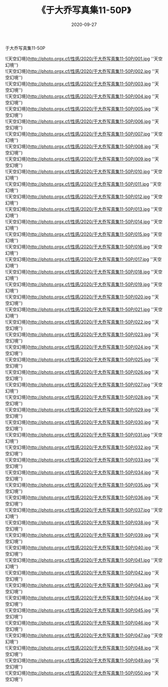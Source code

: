 ﻿---
layout: post
title: 《于大乔写真集11-50P》
date: 2020-09-27
img: http://photo.orgx.cf/性感/2020/于大乔写真集11-50P/000.jpg
tags: [美女,性感,泳衣]
---

于大乔写真集11-50P



![天空幻境](http://photo.orgx.cf/性感/2020/于大乔写真集11-50P/001.jpg ''天空幻境'')<br>
![天空幻境](http://photo.orgx.cf/性感/2020/于大乔写真集11-50P/002.jpg ''天空幻境'')<br>
![天空幻境](http://photo.orgx.cf/性感/2020/于大乔写真集11-50P/003.jpg ''天空幻境'')<br>
![天空幻境](http://photo.orgx.cf/性感/2020/于大乔写真集11-50P/004.jpg ''天空幻境'')<br>
![天空幻境](http://photo.orgx.cf/性感/2020/于大乔写真集11-50P/005.jpg ''天空幻境'')<br>
![天空幻境](http://photo.orgx.cf/性感/2020/于大乔写真集11-50P/006.jpg ''天空幻境'')<br>
![天空幻境](http://photo.orgx.cf/性感/2020/于大乔写真集11-50P/007.jpg ''天空幻境'')<br>
![天空幻境](http://photo.orgx.cf/性感/2020/于大乔写真集11-50P/008.jpg ''天空幻境'')<br>
![天空幻境](http://photo.orgx.cf/性感/2020/于大乔写真集11-50P/009.jpg ''天空幻境'')<br>
![天空幻境](http://photo.orgx.cf/性感/2020/于大乔写真集11-50P/010.jpg ''天空幻境'')<br>
![天空幻境](http://photo.orgx.cf/性感/2020/于大乔写真集11-50P/011.jpg ''天空幻境'')<br>
![天空幻境](http://photo.orgx.cf/性感/2020/于大乔写真集11-50P/012.jpg ''天空幻境'')<br>
![天空幻境](http://photo.orgx.cf/性感/2020/于大乔写真集11-50P/013.jpg ''天空幻境'')<br>
![天空幻境](http://photo.orgx.cf/性感/2020/于大乔写真集11-50P/014.jpg ''天空幻境'')<br>
![天空幻境](http://photo.orgx.cf/性感/2020/于大乔写真集11-50P/015.jpg ''天空幻境'')<br>
![天空幻境](http://photo.orgx.cf/性感/2020/于大乔写真集11-50P/016.jpg ''天空幻境'')<br>
![天空幻境](http://photo.orgx.cf/性感/2020/于大乔写真集11-50P/017.jpg ''天空幻境'')<br>
![天空幻境](http://photo.orgx.cf/性感/2020/于大乔写真集11-50P/018.jpg ''天空幻境'')<br>
![天空幻境](http://photo.orgx.cf/性感/2020/于大乔写真集11-50P/019.jpg ''天空幻境'')<br>
![天空幻境](http://photo.orgx.cf/性感/2020/于大乔写真集11-50P/020.jpg ''天空幻境'')<br>
![天空幻境](http://photo.orgx.cf/性感/2020/于大乔写真集11-50P/021.jpg ''天空幻境'')<br>
![天空幻境](http://photo.orgx.cf/性感/2020/于大乔写真集11-50P/022.jpg ''天空幻境'')<br>
![天空幻境](http://photo.orgx.cf/性感/2020/于大乔写真集11-50P/023.jpg ''天空幻境'')<br>
![天空幻境](http://photo.orgx.cf/性感/2020/于大乔写真集11-50P/024.jpg ''天空幻境'')<br>
![天空幻境](http://photo.orgx.cf/性感/2020/于大乔写真集11-50P/025.jpg ''天空幻境'')<br>
![天空幻境](http://photo.orgx.cf/性感/2020/于大乔写真集11-50P/026.jpg ''天空幻境'')<br>
![天空幻境](http://photo.orgx.cf/性感/2020/于大乔写真集11-50P/027.jpg ''天空幻境'')<br>
![天空幻境](http://photo.orgx.cf/性感/2020/于大乔写真集11-50P/028.jpg ''天空幻境'')<br>
![天空幻境](http://photo.orgx.cf/性感/2020/于大乔写真集11-50P/029.jpg ''天空幻境'')<br>
![天空幻境](http://photo.orgx.cf/性感/2020/于大乔写真集11-50P/030.jpg ''天空幻境'')<br>
![天空幻境](http://photo.orgx.cf/性感/2020/于大乔写真集11-50P/031.jpg ''天空幻境'')<br>
![天空幻境](http://photo.orgx.cf/性感/2020/于大乔写真集11-50P/032.jpg ''天空幻境'')<br>
![天空幻境](http://photo.orgx.cf/性感/2020/于大乔写真集11-50P/033.jpg ''天空幻境'')<br>
![天空幻境](http://photo.orgx.cf/性感/2020/于大乔写真集11-50P/034.jpg ''天空幻境'')<br>
![天空幻境](http://photo.orgx.cf/性感/2020/于大乔写真集11-50P/035.jpg ''天空幻境'')<br>
![天空幻境](http://photo.orgx.cf/性感/2020/于大乔写真集11-50P/036.jpg ''天空幻境'')<br>
![天空幻境](http://photo.orgx.cf/性感/2020/于大乔写真集11-50P/037.jpg ''天空幻境'')<br>
![天空幻境](http://photo.orgx.cf/性感/2020/于大乔写真集11-50P/038.jpg ''天空幻境'')<br>
![天空幻境](http://photo.orgx.cf/性感/2020/于大乔写真集11-50P/039.jpg ''天空幻境'')<br>
![天空幻境](http://photo.orgx.cf/性感/2020/于大乔写真集11-50P/040.jpg ''天空幻境'')<br>
![天空幻境](http://photo.orgx.cf/性感/2020/于大乔写真集11-50P/041.jpg ''天空幻境'')<br>
![天空幻境](http://photo.orgx.cf/性感/2020/于大乔写真集11-50P/042.jpg ''天空幻境'')<br>
![天空幻境](http://photo.orgx.cf/性感/2020/于大乔写真集11-50P/043.jpg ''天空幻境'')<br>
![天空幻境](http://photo.orgx.cf/性感/2020/于大乔写真集11-50P/044.jpg ''天空幻境'')<br>
![天空幻境](http://photo.orgx.cf/性感/2020/于大乔写真集11-50P/045.jpg ''天空幻境'')<br>
![天空幻境](http://photo.orgx.cf/性感/2020/于大乔写真集11-50P/046.jpg ''天空幻境'')<br>
![天空幻境](http://photo.orgx.cf/性感/2020/于大乔写真集11-50P/047.jpg ''天空幻境'')<br>
![天空幻境](http://photo.orgx.cf/性感/2020/于大乔写真集11-50P/048.jpg ''天空幻境'')<br>
![天空幻境](http://photo.orgx.cf/性感/2020/于大乔写真集11-50P/049.jpg ''天空幻境'')<br>
![天空幻境](http://photo.orgx.cf/性感/2020/于大乔写真集11-50P/050.jpg ''天空幻境'')<br>